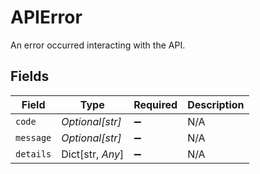 # APIError

An error occurred interacting with the API.


## Fields

| Field              | Type               | Required           | Description        |
| ------------------ | ------------------ | ------------------ | ------------------ |
| `code`             | *Optional[str]*    | :heavy_minus_sign: | N/A                |
| `message`          | *Optional[str]*    | :heavy_minus_sign: | N/A                |
| `details`          | Dict[str, *Any*]   | :heavy_minus_sign: | N/A                |